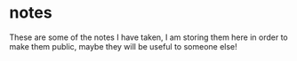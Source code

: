 notes
=====

These are some of the notes I have taken, I am storing them here in order to make them public, maybe they will be useful to someone else!
